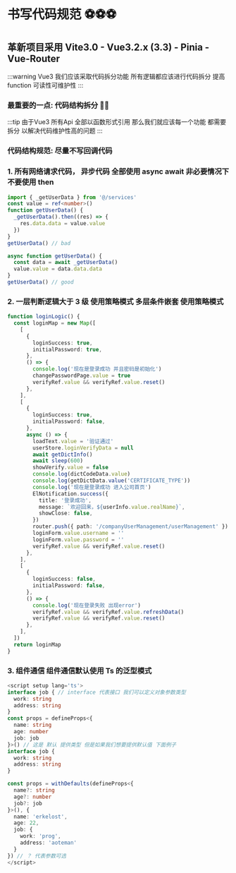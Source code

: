 # 书写代码规范 ⚽⚽⚽

## 革新项目采用 Vite3.0 - Vue3.2.x (3.3) - Pinia - Vue-Router

:::warning
Vue3 我们应该采取代码拆分功能 所有逻辑都应该进行代码拆分 提高 function 可读性可维护性
:::

### 最重要的一点: 代码结构拆分 🍔🍔

:::tip 
由于Vue3 所有Api 全部以函数形式引用 那么我们就应该每一个功能 都需要拆分 以解决代码维护性高的问题
:::
### 代码结构规范: 尽量不写回调代码

### 1. 所有网络请求代码， 异步代码 全部使用 async await 非必要情况下不要使用 then

```ts
import { _getUserData } from '@/services'
const value = ref<number>()
function getUserData() {
  _getUserData().then((res) => {
    res.data.data = value.value
  })
}
getUserData() // bad

async function getUserData() {
  const data = await _getUserData()
  value.value = data.data.data
}
getUserData() // good
```

### 2. 一层判断逻辑大于 3 级 使用策略模式 多层条件嵌套 使用策略模式

```ts
function loginLogic() {
  const loginMap = new Map([
    [
      {
        loginSuccess: true,
        initialPassword: true,
      },
      () => {
        console.log('现在是登录成功 并且密码是初始化')
        changePasswordPage.value = true
        verifyRef.value && verifyRef.value.reset()
      },
    ],
    [
      {
        loginSuccess: true,
        initialPassword: false,
      },
      async () => {
        loadText.value = '验证通过'
        userStore.loginVerifyData = null
        await getDictInfo()
        await sleep(600)
        showVerify.value = false
        console.log(dictCodeData.value)
        console.log(getDictData.value('CERTIFICATE_TYPE'))
        console.log('现在是登录成功 进入公司首页')
        ElNotification.success({
          title: '登录成功',
          message: `欢迎回来，${userInfo.value.realName}`,
          showClose: false,
        })
        router.push({ path: '/companyUserManagement/userManagement' })
        loginForm.value.username = ''
        loginForm.value.password = ''
        verifyRef.value && verifyRef.value.reset()
      },
    ],
    [
      {
        loginSuccess: false,
        initialPassword: false,
      },
      () => {
        console.log('现在登录失败 出现error')
        verifyRef.value && verifyRef.value.refreshData()
        verifyRef.value && verifyRef.value.reset()
      },
    ],
  ])
  return loginMap
}
```

### 3. 组件通信 组件通信默认使用 Ts 的泛型模式

```ts
<script setup lang='ts'>
interface job { // interface 代表接口 我们可以定义对象参数类型
  work: string
  address: string
}
const props = defineProps<{
  name: string
  age: number
  job: job
}>() // 这是 默认 提供类型 但是如果我们想要提供默认值 下面例子
interface job { 
  work: string
  address: string
}

const props = withDefaults(defineProps<{
  name?: string
  age?: number
  job?: job
}>(), {
  name: 'erkelost',
  age: 22,
  job: {
    work: 'prog',
    address: 'aoteman'
  }
}) // ？ 代表参数可选
</script>
```
